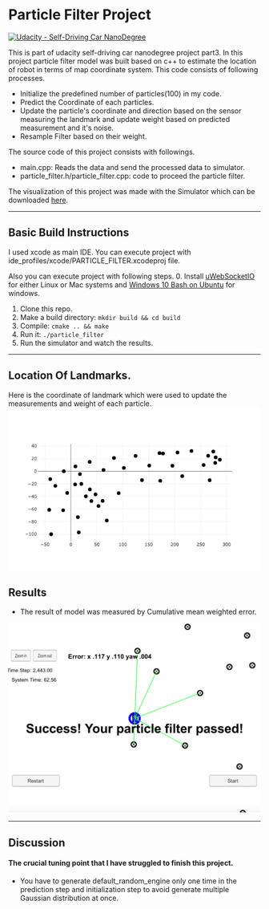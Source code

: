 # Particle Filter Project
[![Udacity - Self-Driving Car NanoDegree](https://s3.amazonaws.com/udacity-sdc/github/shield-carnd.svg)](http://www.udacity.com/drive)

[image1]: ./pictures/particle_pic.png
[image2]: ./pictures/newplot.png

This is part of udacity self-driving car nanodegree project part3. In this project particle filter model was built based on c++  to estimate the location of robot in terms of map coordinate system.  This code consists of following processes.
* Initialize the predefined number of particles(100) in my code.
* Predict the Coordinate of each particles.
* Update the particle's coordinate and direction based on the sensor measuring the landmark and update weight based on predicted measurement and it's noise. 
* Resample Filter based on their weight. 

The source code of this project consists with followings.
* main.cpp: Reads the data and send the processed data to simulator.
* particle_filter.h/particle_filter.cpp: code to proceed the particle filter. 
 

The visualization of this project was made with the Simulator which can be downloaded [here](https://github.com/udacity/self-driving-car-sim/releases).

---

## Basic Build Instructions

I used xcode as main IDE. You can execute project with ide_profiles/xcode/PARTICLE_FILTER.xcodeproj file. 

Also you can execute project with following steps.
0. Install [uWebSocketIO](https://github.com/uWebSockets/uWebSockets) for either Linux or Mac systems and [Windows 10 Bash on Ubuntu](https://www.howtogeek.com/249966/how-to-install-and-use-the-linux-bash-shell-on-windows-10/) for windows.
1. Clone this repo.
2. Make a build directory: `mkdir build && cd build`
3. Compile: `cmake .. && make` 
4. Run it: `./particle_filter`  
5. Run the simulator and watch the results.
---
## Location Of Landmarks. 
Here is the coordinate of landmark which were used to update the measurements and weight of each particle. 
[![alt text][image2]](./pictures/basic-scatter.html)

## Results
* The result of model was measured by Cumulative mean weighted error. 

[![alt text][image1]]( https://youtu.be/HEFLnO1-Ci0)

---
## Discussion  
#### The crucial tuning point that I have struggled to finish this project.
* You have to generate default_random_engine only one time in the prediction step and initialization step to avoid generate multiple Gaussian distribution at once.
